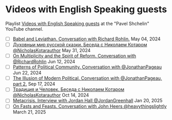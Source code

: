 # Videos with English Speaking guests

Playlist [Videos with English Speaking guests](https://www.youtube.com/playlist?list=PLnh6fYWK6Ysmj3M2chcsUzR6tpsxDWHlo) at the "Pavel Shchelin" YouTube channel.

- [ ] [Babel and Leviathan. Conversation with Richard Rohlin.](2024_05_04.md) May 04, 2024
- [ ] [Духовныи мир русской сказки. Беседа с Николаем Котаром @NicholasKotarauthor](2024_05_31.md) May 31, 2024
- [ ] [On Multiplicity and the Spirit of Reform. Conversation with @RichardRohlin](2024_06_12.md) Jun 12, 2024
- [ ] [Patterns of Political Community. Conversation with @JonathanPageau](2024_06_22.md) Jun 22, 2024
- [ ] [The Illusion of Modern Political. Conversation with @JonathanPageau, part 2.](2024_09_17.md) Sep 17, 2024
- [ ] [Традиция и Человек. Беседа с Николаем Котаром @NicholasKotarauthor](2024_10_14.md) Oct 14, 2024
- [ ] [Metacrisis. Interview with Jordan Hall @JordanGreenhall](2025_01_20.md) Jan 20, 2025
- [ ] [On Fasts and Feasts. Conversation with John Heers @heavythingslightly](2025_03_21.md) March 21, 2025
